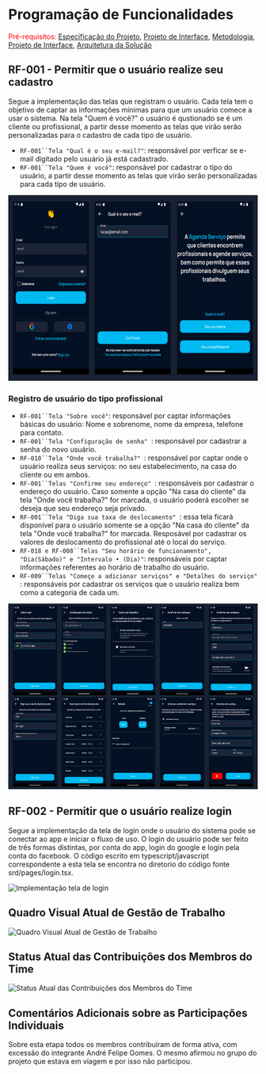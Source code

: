 # Programação de Funcionalidades

<span style="color:red">Pré-requisitos: <a href="2-Especificação do Projeto.md"> Especificação do Projeto</a></span>, <a href="3-Projeto de Interface.md"> Projeto de Interface</a>, <a href="4-Metodologia.md"> Metodologia</a>, <a href="3-Projeto de Interface.md"> Projeto de Interface</a>, <a href="5-Arquitetura da Solução.md"> Arquitetura da Solução</a>

## RF-001 - Permitir que o usuário realize seu cadastro 
Segue a implementação das telas que registram o usuário. Cada tela tem o objetivo de captar as informações mínimas para que um usuário comece a usar o sistema. Na tela "Quem é você?" o usuário é qustionado se é um cliente ou profissional, a partir desse momento as telas que virão serão personalizadas para o cadastro de cada tipo de usuário.

- `RF-001``Tela "Qual é o seu e-mail?"`: responsável por verficar se e-mail digitado pelo usuário já está cadastrado.
- `RF-001``Tela "Quem é você"`:  responsável por cadastrar o tipo do usuário, a partir desse momento as telas que virão serão personalizadas para cada tipo de usuário.

<img src="./img/registerPages/Cadastro.png" height="375px">

### Registro de usuário do tipo profissional

- `RF-001``Tela "Sobre você"`: responsável por captar informações básicas do usuário: Nome e sobrenome, nome da empresa, telefone para contato. 
- `RF-001``Tela "Configuração de senha" `:  responsável por cadastrar a senha do novo usuário.
- `RF-010``Tela "Onde você trabalha?" `:  responsável por captar onde o usuário realiza seus serviços: no seu estabelecimento, na casa do cliente ou em ambos.
- `RF-001``Telas "Confirme seu endereço" `:  responsáveis por cadastrar o endereço do usuário. Caso somente a opção "Na casa do cliente" da tela "Onde você trabalha?" for marcada, o usuário poderá escolher se deseja que seu endereço seja privado.
- `RF-001``Tela "Diga sua taxa de deslocamento" `:  essa tela ficará disponível para o usuário somente se a opção "Na casa do cliente" da tela "Onde você trabalha?" for marcada. Resposável por cadastrar os valores de deslocamento do profissional até o local do serviço.
- `RF-018 e RF-008``Telas "Seu horário de funcionamento", "Dia(Sábado)" e "Intervalo • (Dia)"`: responsáveis por captar informações referentes ao horário de trabalho do usuário.
- `RF-009``Telas "Começe a adicionar serviços" e "Detalhes do serviço" `: responsáveis por cadastrar os serviços que o usuário realiza bem como a categoria de cada um.

<img src="./img/registerPages/Cadastro profissional.png" height="375px">

## RF-002 - Permitir que o usuário realize login

Segue a implementação da tela de login onde o usuário do sistema pode se conectar ao app e iniciar o fluxo de uso. O login do usuário pode ser feito de três formas distintas, por conta do app, login do google e login pela conta do facebook. O código escrito em typescript/javascript correspondente a esta tela se encontra no diretorio do código fonte srd/pages/login.tsx.

![Implementação tela de login](img/login_tests_1.jpg)

## Quadro Visual Atual de Gestão de Trabalho

![Quadro Visual Atual de Gestão de Trabalho](img/quadro_visual.jpg)

## Status Atual das Contribuições dos Membros do Time

![Status Atual das Contribuições dos Membros do Time](img/status_contribuicoes.jpg)

## Comentários Adicionais sobre as Participações Individuais

Sobre esta etapa todos os membros contribuiram de forma ativa, com excessão do integrante André Felipe Gomes. O mesmo afirmou no grupo do projeto que estava em viagem e por isso não participou. 
